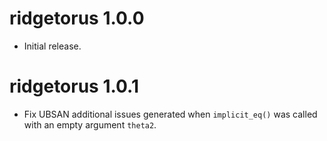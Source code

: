 # ridgetorus 1.0.0

* Initial release.

# ridgetorus 1.0.1

* Fix UBSAN additional issues generated when `implicit_eq()` was called with an empty argument `theta2`.
